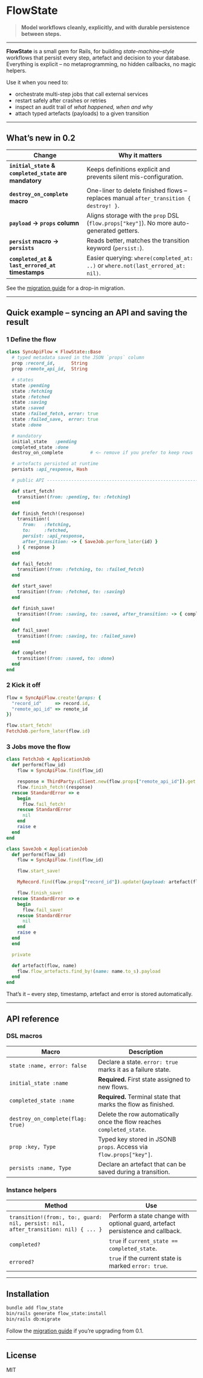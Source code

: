 # FlowState

> **Model workflows cleanly, explicitly, and with durable persistence between steps.**

---

**FlowState** is a small gem for Rails, for building *state-machine–style* workflows that persist every step, artefact and decision to your database.
Everything is explicit – no metaprogramming, no hidden callbacks, no magic helpers.

Use it when you need to:

* orchestrate multi-step jobs that call external services
* restart safely after crashes or retries
* inspect an audit trail of *what happened, when and why*
* attach typed artefacts (payloads) to a given transition

---

## What’s new in 0.2

| Change                                                | Why it matters                                                                            |
| ----------------------------------------------------- | ----------------------------------------------------------------------------------------- |
| **`initial_state` & `completed_state` are mandatory** | Keeps definitions explicit and prevents silent mis-configuration.                         |
| **`destroy_on_complete` macro**                       | One-liner to delete finished flows – replaces manual `after_transition { destroy! }`.     |
| **`payload` → `props` column**                        | Aligns storage with the `prop` DSL (`flow.props["key"]`). No more auto-generated getters. |
| **`persist` macro → `persists`**                      | Reads better, matches the transition keyword (`persist:`).                                |
| **`completed_at` & `last_errored_at` timestamps**     | Easier querying: `where(completed_at: ..)` or `where.not(last_errored_at: nil)`.          |

See the [migration guide](./MIGRATION_0_1_to_0_2.md) for a drop-in migration.

---

## Quick example – syncing an API and saving the result

### 1  Define the flow

```ruby
class SyncApiFlow < FlowState::Base
  # typed metadata saved in the JSON `props` column
  prop :record_id,      String
  prop :remote_api_id,  String

  # states
  state :pending
  state :fetching
  state :fetched
  state :saving
  state :saved
  state :failed_fetch, error: true
  state :failed_save,  error: true
  state :done

  # mandatory
  initial_state   :pending
  completed_state :done
  destroy_on_complete          # <— remove if you prefer to keep rows

  # artefacts persisted at runtime
  persists :api_response, Hash

  # public API ---------------------------------------------------------

  def start_fetch!
    transition!(from: :pending, to: :fetching)
  end

  def finish_fetch!(response)
    transition!(
      from:   :fetching,
      to:     :fetched,
      persist: :api_response,
      after_transition: -> { SaveJob.perform_later(id) }
    ) { response }
  end

  def fail_fetch!
    transition!(from: :fetching, to: :failed_fetch)
  end

  def start_save!
    transition!(from: :fetched, to: :saving)
  end

  def finish_save!
    transition!(from: :saving, to: :saved, after_transition: -> { complete! })
  end

  def fail_save!
    transition!(from: :saving, to: :failed_save)
  end

  def complete!
    transition!(from: :saved, to: :done)
  end
end
```

### 2  Kick it off

```ruby
flow = SyncApiFlow.create!(props: {
  "record_id"     => record.id,
  "remote_api_id" => remote_id
})

flow.start_fetch!
FetchJob.perform_later(flow.id)
```

### 3  Jobs move the flow

```ruby
class FetchJob < ApplicationJob
  def perform(flow_id)
    flow = SyncApiFlow.find(flow_id)

    response = ThirdParty::Client.new(flow.props["remote_api_id"]).get
    flow.finish_fetch!(response)
  rescue StandardError => e
    begin
      flow.fail_fetch!
    rescue StandardError
      nil
    end
    raise e
  end
end

class SaveJob < ApplicationJob
  def perform(flow_id)
    flow = SyncApiFlow.find(flow_id)

    flow.start_save!

    MyRecord.find(flow.props["record_id"]).update!(payload: artefact(flow, :api_response))

    flow.finish_save!
  rescue StandardError => e
    begin
      flow.fail_save!
    rescue StandardError
      nil
    end
    raise e
  end
  end

  private

  def artefact(flow, name)
    flow.flow_artefacts.find_by!(name: name.to_s).payload
  end
end
```

That’s it – every step, timestamp, artefact and error is stored automatically.

---

## API reference

### DSL macros

| Macro                             | Description                                                           |
| --------------------------------- | --------------------------------------------------------------------- |
| `state :name, error: false`       | Declare a state. `error: true` marks it as a failure state.           |
| `initial_state :name`             | **Required.** First state assigned to new flows.                      |
| `completed_state :name`           | **Required.** Terminal state that marks the flow as finished.         |
| `destroy_on_complete(flag: true)` | Delete the row automatically once the flow reaches `completed_state`. |
| `prop :key, Type`                 | Typed key stored in JSONB `props`. Access via `flow.props["key"]`.    |
| `persists :name, Type`            | Declare an artefact that can be saved during a transition.            |

### Instance helpers

| Method                                                                             | Use                                                                            |
| ---------------------------------------------------------------------------------- | ------------------------------------------------------------------------------ |
| `transition!(from:, to:, guard: nil, persist: nil, after_transition: nil) { ... }` | Perform a state change with optional guard, artefact persistence and callback. |
| `completed?`                                                                       | `true` if `current_state == completed_state`.                                  |
| `errored?`                                                                         | `true` if the current state is marked `error: true`.                           |

---

## Installation

```bash
bundle add flow_state
bin/rails generate flow_state:install
bin/rails db:migrate
```

Follow the [migration guide](./MIGRATION_0_1_to_0_2.md) if you’re upgrading from 0.1.

---

## License

MIT
